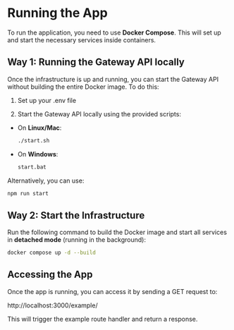 # Running the App

To run the application, you need to use **Docker Compose**. This will set up and start the necessary services inside containers.

## Way 1: Running the Gateway API locally
Once the infrastructure is up and running, you can start the Gateway API without building the entire Docker image. To do this:

1. Set up your .env file

2. Start the Gateway API locally using the provided scripts:

- On **Linux/Mac**:
  ```sh
  ./start.sh
  ```

- On **Windows**:
  ```sh
  start.bat
  ```

Alternatively, you can use:

```sh
npm run start
```

##  Way 2: Start the Infrastructure

Run the following command to build the Docker image and start all services in **detached mode** (running in the background):
```sh
docker compose up -d --build
```


## Accessing the App
Once the app is running, you can access it by sending a GET request to:

http://localhost:3000/example/

This will trigger the example route handler and return a response.